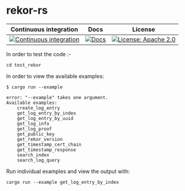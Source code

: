 # rekor-rs

Continuous integration | Docs | License
 ----------------------|------|---------
 [![Continuous integration](https://github.com/sigstore/sigstore-rs/actions/workflows/tests.yml/badge.svg)](https://github.com/sigstore/sigstore-rs/actions/workflows/tests.yml) | [![Docs](https://img.shields.io/badge/docs-%20-blue)](https://sigstore.github.io/sigstore-rs/sigstore) |  [![License: Apache 2.0](https://img.shields.io/badge/License-Apache2.0-brightgreen.svg)](https://opensource.org/licenses/Apache-2.0)

In order to test the code :-
```
cd test_rekor
```
In order to view the available examples:
```
$ cargo run --example

error: "--example" takes one argument.
Available examples:
    create_log_entry
    get_log_entry_by_index
    get_log_entry_by_uuid
    get_log_info
    get_log_proof
    get_public_key
    get_rekor_version
    get_timestamp_cert_chain
    get_timestamp_response
    search_index
    search_log_query

```

Run individual examples and view the output with:
```
cargo run --example get_log_entry_by_index
```
